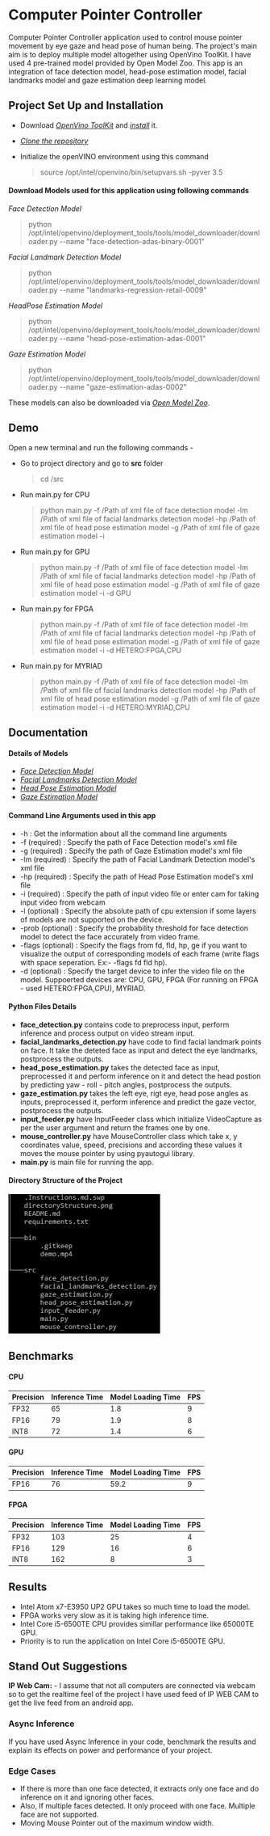 # Computer Pointer Controller

Computer Pointer Controller application used to control mouse pointer movement by eye gaze and head pose of human being. The project's main aim is to deploy multiple model altogether using OpenVino ToolKit. I have used 4 pre-trained model provided by Open Model Zoo. This app is an integration of face detection model, head-pose estimation model, facial landmarks model and gaze estimation deep learning model.

## Project Set Up and Installation
- Download *[OpenVino ToolKit](https://software.intel.com/content/www/us/en/develop/tools/openvino-toolkit/choose-download.html)* and *[install](https://docs.openvinotoolkit.org/latest/_docs_install_guides_installing_openvino_linux.html)* it.

- *[Clone the repository]()*

- Initialize the openVINO environment using this command
  >source /opt/intel/openvino/bin/setupvars.sh -pyver 3.5

#### Download Models used for this application using following commands

*Face Detection Model*
>python /opt/intel/openvino/deployment_tools/tools/model_downloader/downloader.py --name "face-detection-adas-binary-0001"

*Facial Landmark Detection Model*
>python /opt/intel/openvino/deployment_tools/tools/model_downloader/downloader.py --name "landmarks-regression-retail-0009"

*HeadPose Estimation Model*
>python /opt/intel/openvino/deployment_tools/tools/model_downloader/downloader.py --name "head-pose-estimation-adas-0001"

*Gaze Estimation Model*
>python /opt/intel/openvino/deployment_tools/tools/model_downloader/downloader.py --name "gaze-estimation-adas-0002"

These models can also be downloaded via *[Open Model Zoo](https://download.01.org/opencv/2020/openvinotoolkit/2020.1/open_model_zoo/models_bin/1/)*.

## Demo
Open a new terminal and run the following commands -
- Go to project directory and go to <strong>src</strong> folder
    > cd <project-repo-path>/src

- Run main.py for CPU
    >python main.py -f /Path of xml file of face detection model -lm /Path of xml file of facial landmarks detection model -hp /Path of xml file of head pose estimation model -g /Path of xml file of gaze estimation model -i <Path of input video file or enter cam for taking input video from webcam> 

- Run main.py for GPU
    >python main.py -f /Path of xml file of face detection model -lm /Path of xml file of facial landmarks detection model -hp /Path of xml file of head pose estimation model -g /Path of xml file of gaze estimation model -i <Path of input video file or enter cam for taking input video from webcam> -d GPU

- Run main.py for FPGA
    >python main.py -f /Path of xml file of face detection model -lm /Path of xml file of facial landmarks detection model -hp /Path of xml file of head pose estimation model -g /Path of xml file of gaze estimation model -i <Path of input video file or enter cam for taking input video from webcam> -d HETERO:FPGA,CPU

- Run main.py for MYRIAD
    >python main.py -f /Path of xml file of face detection model -lm /Path of xml file of facial landmarks detection model -hp /Path of xml file of head pose estimation model -g /Path of xml file of gaze estimation model -i <Path of input video file or enter cam for taking input video from webcam> -d HETERO:MYRIAD,CPU

## Documentation
#### Details of Models
- *[Face Detection Model](https://docs.openvinotoolkit.org/latest/_models_intel_face_detection_adas_binary_0001_description_face_detection_adas_binary_0001.html)*
- *[Facial Landmarks Detection Model](https://docs.openvinotoolkit.org/latest/_models_intel_landmarks_regression_retail_0009_description_landmarks_regression_retail_0009.html)*
- *[Head Pose Estimation Model](https://docs.openvinotoolkit.org/latest/_models_intel_head_pose_estimation_adas_0001_description_head_pose_estimation_adas_0001.html)*
- *[Gaze Estimation Model](https://docs.openvinotoolkit.org/latest/_models_intel_gaze_estimation_adas_0002_description_gaze_estimation_adas_0002.html)*

#### Command Line Arguments used in this app
- -h : Get the information about all the command line arguments
- -f (required) : Specify the path of Face Detection model's xml file
- -g (required) : Specify the path of Gaze Estimation model's xml file
- -lm (required) : Specify the path of Facial Landmark Detection model's xml file
- -hp (required) : Specify the path of Head Pose Estimation model's xml file
- -i (required) : Specify the path of input video file or enter cam for taking input video from webcam
- -l (optional) : Specify the absolute path of cpu extension if some layers of models are not supported on the device.
- -prob (optional) : Specify the probability threshold for face detection model to detect the face accurately from video frame.
- -flags (optional) : Specify the flags from fd, fld, hp, ge if you want to visualize the output of corresponding models of each frame (write flags with space seperation. Ex:- -flags fd fld hp).
- -d (optional) : Specify the target device to infer the video file on the model. Suppoerted devices are: CPU, GPU, FPGA (For running on FPGA - used HETERO:FPGA,CPU), MYRIAD.

#### Python Files Details
- **face_detection.py** contains code to preprocess input, perform inference and process output on video stream input.
- **facial_landmarks_detection.py** have code to find facial landmark points on face. It take the deteted face as input and detect the eye landmarks, postprocess the outputs.
- **head_pose_estimation.py** takes the detected face as input, preprocessed it and perform inference on it and detect the head postion by predicting yaw - roll - pitch angles, postprocess the outputs.
- **gaze_estimation.py** takes the left eye, rigt eye, head pose angles as inputs, preprocessed it, perform inference and predict the gaze vector, postprocess the outputs.
- **input_feeder.py** have InputFeeder class which initialize VideoCapture as per the user argument and return the frames one by one.
- **mouse_controller.py** have MouseController class which take x, y coordinates value, speed, precisions and according these values it moves the mouse pointer by using pyautogui library.
- **main.py** is main file for running the app.

#### Directory Structure of the Project
![picture](directoryStructure.png)

## Benchmarks
#### CPU
| Precision      | Inference Time | Model Loading Time | FPS |
| -------------- | -------------- | ------------------ | --- |
| FP32           | 65             | 1.8                | 9   |
| FP16           | 79             | 1.9                | 8   |
| INT8           | 72             | 1.4                | 6   |

#### GPU
| Precision      | Inference Time | Model Loading Time | FPS |
| -------------- | -------------- | ------------------ | --- |
| FP16           | 76             | 59.2               | 9   |

#### FPGA
| Precision      | Inference Time | Model Loading Time | FPS |
| -------------- | -------------- | ------------------ | --- |
| FP32           | 103            | 25                 | 4   |
| FP16           | 129            | 16                 | 6   |
| INT8           | 162            | 8                  | 3   |

## Results
- Intel Atom x7-E3950 UP2 GPU takes so much time to load the model.
- FPGA works very slow as it is taking high inference time.
- Intel Core i5-6500TE CPU provides simillar performance like 65000TE GPU.
- Priority is to run the application on Intel Core i5-6500TE GPU.

## Stand Out Suggestions
**IP Web Cam:** - I assume that not all computers are connected via webcam so to get the realtime feel of the project I have used feed of IP WEB CAM to get the live feed from an android app.

### Async Inference
If you have used Async Inference in your code, benchmark the results and explain its effects on power and performance of your project.

### Edge Cases
- If there is more than one face detected, it extracts only one face and do inference on it and ignoring other faces.
- Also, If multiple faces detected. It only proceed with one face. Multiple face are not supported.
- Moving Mouse Pointer out of the maximum window width.
